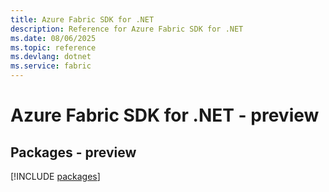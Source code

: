 ```yaml
---
title: Azure Fabric SDK for .NET
description: Reference for Azure Fabric SDK for .NET
ms.date: 08/06/2025
ms.topic: reference
ms.devlang: dotnet
ms.service: fabric
---
```

# Azure Fabric SDK for .NET - preview
## Packages - preview
[!INCLUDE [packages](fabric-index.md)]